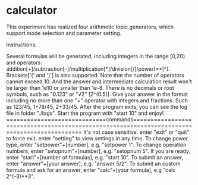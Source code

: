 # calculator

This experiment has realized four arithmetic topic generators, which support mode selection and parameter setting.

Instructions:

Several formulas will be generated, including integers in the range [0,20) 
and operators: addition[+]/subtraction[-]/multiplication[*]/division[/]/power[**|^].
Brackets['(' and ')'] is also supported.
Note that the number of operators cannot exceed 10.
And the answer and intermediate calculation result won't be larger than 1e10 or smaller than 1e-8.
There is no decimals or root symbols, such as "0.123" or "√2" [2^(0.5)].
Give your answer in the format including no more than one "+" operator with integers and fractions.
Such as 123/45, 1+78/45, 2+33/45.
After the program exits, you can see the log file in folder "./logs".
Start the program with "start 10" and enjoy!
=============================commands=============================================================================================
It's not case sensitive.
enter "exit" or "quit" to force exit.
enter "setting" to view settings in any time.
To change power type, enter "setpower"+[number], e.g. "setpower 1".
To change operation numbers, enter "setopnum"+[number], e.g. "setopnum 5".
If you are ready, enter "start"+[number of formulas], e.g. "start 10".
To submit an answer, enter "answer"+[your answer], e.g. "answer 5/2".
To submit an custom formula and ask for an answer, enter "calc"+[your formula], e.g "calc 2^(-3)**3".

